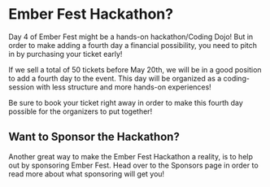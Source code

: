 Ember Fest Hackathon?
=====================

Day 4 of Ember Fest might be a hands-on hackathon/Coding Dojo! But in order to make adding a fourth day a financial possibility, you need to pitch in by purchasing your ticket early!

<div class="hotelArea">
    If we sell a total of 50 tickets before May 20th, we will be in a good position to add a fourth day to the event. This day will be organized as a coding-session with less structure and more hands-on experiences!
    <p>Be sure to book your ticket right away in order to make this fourth day possible for the organizers to put together!</p>
</div>

Want to Sponsor the Hackathon?
------------------------------

Another great way to make the Ember Fest Hackathon a reality, is to help out by sponsoring Ember Fest. Head over to the Sponsors page in order to read more about what sponsoring will get you!